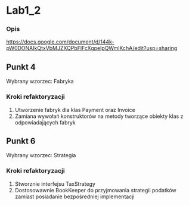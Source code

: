 # Lab1_2
### Opis
https://docs.google.com/document/d/144k-pW0DONAIkQtxVbMJZXQPbFlFcXgpelpQWmlKchA/edit?usp=sharing

## Punkt 4
Wybrany wzorzec: Fabryka
### Kroki refaktoryzacji
1. Utworzenie fabryk dla klas Payment oraz Invoice
2. Zamiana wywołań konstruktorów na metody tworzące obiekty klas z odpowiadających fabryk

## Punkt 6
Wybrany wzorzec: Strategia
### Kroki refaktoryzacji
1. Stworznie interfejsu TaxStrategy
2. Dostosowawnie BookKeeper do przyjmowania strategii podatków zamiast posiadanie bezpośredniej implementacji